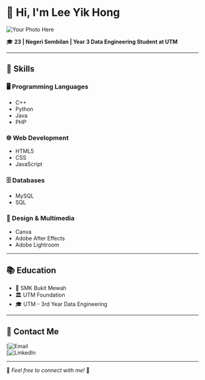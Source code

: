 # 👋 Hi, I'm **Lee Yik Hong**  

![Your Photo Here](your-photo-url)  

🎓 **23 | Negeri Sembilan | Year 3 Data Engineering Student at UTM**  

---

## 🔧 Skills  

### 🖥️ Programming Languages  
- C++  
- Python  
- Java  
- PHP  

### 🌐 Web Development  
- HTML5  
- CSS  
- JavaScript  

### 🗄️ Databases  
- MySQL  
- SQL  

### 🎨 Design & Multimedia  
- Canva  
- Adobe After Effects  
- Adobe Lightroom  

---

## 📚 Education  
- 🏫 SMK Bukit Mewah  
- 🏛️ UTM Foundation  
- 🎓 UTM - 3rd Year Data Engineering  

---

## 📩 Contact Me  

[![Email](lee.hong@graduate.utm.my)  
[![LinkedIn](www.linkedin.com/in/yik-hong-lee-031143245)  

---

🔗 *Feel free to connect with me!* 🚀  
